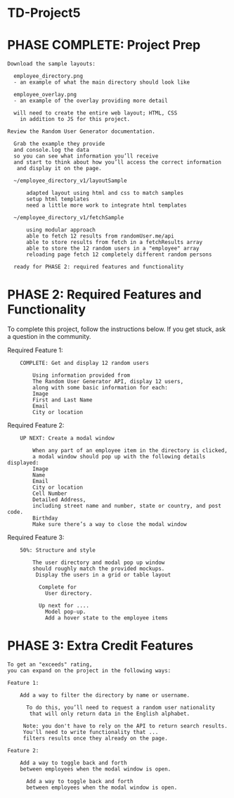 # TD-Project5

# PHASE COMPLETE: Project Prep

    Download the sample layouts:

      employee_directory.png
      - an example of what the main directory should look like

      employee_overlay.png
      - an example of the overlay providing more detail

      will need to create the entire web layout; HTML, CSS
        in addition to JS for this project.

    Review the Random User Generator documentation.

      Grab the example they provide
      and console.log the data
      so you can see what information you’ll receive
      and start to think about how you’ll access the correct information
       and display it on the page.

      ~/employee_directory_v1/layoutSample

          adapted layout using html and css to match samples
          setup html templates
          need a little more work to integrate html templates

      ~/employee_directory_v1/fetchSample

          using modular approach
          able to fetch 12 results from randomUser.me/api
          able to store results from fetch in a fetchResults array
          able to store the 12 random users in a "employee" array
          reloading page fetch 12 completely different random persons

      ready for PHASE 2: required features and functionality

# PHASE 2: Required Features and Functionality

  To complete this project, follow the instructions below.
  If you get stuck, ask a question in the community.

  Required Feature 1:

        COMPLETE: Get and display 12 random users

            Using information provided from
            The Random User Generator API, display 12 users,
            along with some basic information for each:
            Image
            First and Last Name
            Email
            City or location

  Required Feature 2:

        UP NEXT: Create a modal window

            When any part of an employee item in the directory is clicked,
            a modal window should pop up with the following details displayed:
            Image
            Name
            Email
            City or location
            Cell Number
            Detailed Address,
            including street name and number, state or country, and post code.
            Birthday
            Make sure there’s a way to close the modal window

  Required Feature 3:

        50%: Structure and style

            The user directory and modal pop up window
            should roughly match the provided mockups.
             Display the users in a grid or table layout

              Complete for
                User directory.

              Up next for ....
                Model pop-up.
                Add a hover state to the employee items

# PHASE 3: Extra Credit Features

    To get an "exceeds" rating,
    you can expand on the project in the following ways:

    Feature 1:

        Add a way to filter the directory by name or username.

          To do this, you’ll need to request a random user nationality
           that will only return data in the English alphabet.

         Note: you don't have to rely on the API to return search results.
         You'll need to write functionality that ...
         filters results once they already on the page.

    Feature 2:

        Add a way to toggle back and forth
        between employees when the modal window is open.

          Add a way to toggle back and forth
          between employees when the modal window is open.
